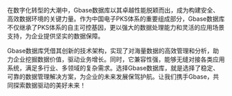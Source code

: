 在数字化转型的大潮中，Gbase数据库以其卓越性能脱颖而出，成为构建安全、高效数据环境的关键力量。作为中国电子PKS体系的重要组成部分，Gbase数据库不仅继承了PKS体系的自主可控基因，更以强大的数据处理能力和灵活的应用场景支持，为企业提供坚实的数据保障。

Gbase数据库凭借其创新的技术架构，实现了对海量数据的高效管理和分析，助力企业挖掘数据价值，驱动业务增长。同时，它兼容性强，能够无缝对接各类应用系统，满足多行业、多领域的复杂需求。选择Gbase数据库，就是选择了稳定、可靠的数据管理解决方案，为企业的未来发展保驾护航。让我们携手Gbase，共同探索数据驱动的美好未来！
